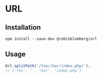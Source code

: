 # URL

## Installation

```
npm install --save-dev @robinblomberg/url
```

## Usage

```javascript
Url.splitPath('/foo//bar/index.php/');
// ['foo', '', 'bar', 'index.php']
```
